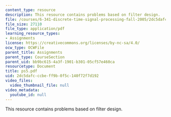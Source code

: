 ```yaml
---
content_type: resource
description: This resource contains problems based on filter design.
file: /courses/6-341-discrete-time-signal-processing-fall-2005/2dc5dafcccbeff9b0f5c140f72f7d192_ps5.pdf
file_size: 27110
file_type: application/pdf
learning_resource_types:
- Assignments
license: https://creativecommons.org/licenses/by-nc-sa/4.0/
ocw_type: OCWFile
parent_title: Assignments
parent_type: CourseSection
parent_uid: bb9bc615-4a3f-1901-b301-05cf57e460ca
resourcetype: Document
title: ps5.pdf
uid: 2dc5dafc-ccbe-ff9b-0f5c-140f72f7d192
video_files:
  video_thumbnail_file: null
video_metadata:
  youtube_id: null
---
```

This resource contains problems based on filter design.